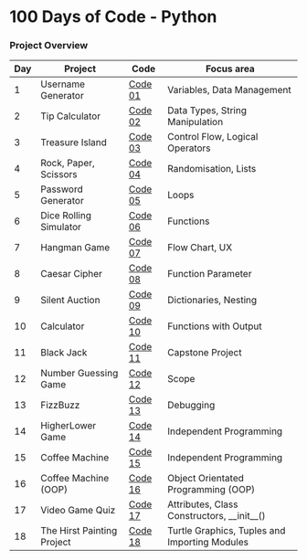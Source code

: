 # 100 Days of Code - Python 

### Project Overview

| Day | Project | Code | Focus area |
|---|---|---|---|
| 1 | Username Generator | [Code 01](https://github.com/newyentony/python-100-days-of-code/blob/main/day_01/main.py) | Variables, Data Management
| 2 | Tip Calculator | [Code 02](https://github.com/newyentony/python-100-days-of-code/tree/main/day_02/main.py) | Data Types, String Manipulation
| 3 | Treasure Island | [Code 03](https://github.com/newyentony/python-100-days-of-code/tree/main/day_03/main.py) | Control Flow, Logical Operators
| 4 | Rock, Paper, Scissors | [Code 04](https://github.com/newyentony/python-100-days-of-code/tree/main/day_04/main.py)  | Randomisation, Lists
| 5 | Password Generator | [Code 05](https://github.com/newyentony/python-100-days-of-code/tree/main/day_05/main.py)  | Loops
| 6 | Dice Rolling Simulator | [Code 06](tbd) | Functions
| 7 | Hangman Game | [Code 07](https://github.com/newyentony/python-100-days-of-code/tree/main/day_07/main.py)  | Flow Chart, UX
| 8 | Caesar Cipher | [Code 08](https://github.com/newyentony/python-100-days-of-code/tree/main/day_08/main.py)  | Function Parameter
| 9 | Silent Auction | [Code 09](https://github.com/newyentony/python-100-days-of-code/tree/main/day_09/main.py) | Dictionaries, Nesting
| 10 | Calculator | [Code 10](https://github.com/newyentony/python-100-days-of-code/tree/main/day_10/main.py) | Functions with Output
| 11 | Black Jack | [Code 11](https://github.com/newyentony/python-100-days-of-code/tree/main/day_11/main.py) | Capstone Project
| 12 | Number Guessing Game| [Code 12](https://github.com/newyentony/python-100-days-of-code/tree/main/day_12/main.py) | Scope
| 13 | FizzBuzz | [Code 13](https://github.com/newyentony/python-100-days-of-code/tree/main/day_13/main.py) | Debugging
| 14 | HigherLower Game | [Code 14](https://github.com/newyentony/python-100-days-of-code/tree/main/day_14/main.py) | Independent Programming
| 15 | Coffee Machine | [Code 15](https://github.com/newyentony/python-100-days-of-code/tree/main/day_15/main.py) | Independent Programming
| 16 | Coffee Machine (OOP)| [Code 16](https://github.com/newyentony/python-100-days-of-code/tree/main/day_16/main.py) | Object Orientated Programming (OOP)
| 17 | Video Game Quiz | [Code 17](https://github.com/newyentony/python-100-days-of-code/blob/main/day_17/main.py) | Attributes, Class Constructors, \_\_init\_\_()
| 18 | The Hirst Painting Project | [Code 18](https://github.com/newyentony/python-100-days-of-code/blob/main/day_17/main.py) | Turtle Graphics, Tuples and Importing Modules
